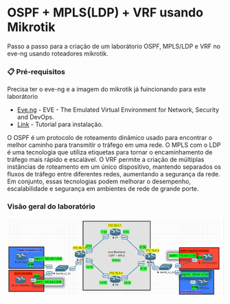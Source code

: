 # OSPF + MPLS(LDP) + VRF usando Mikrotik

Passo a passo para a criação de um laborátorio OSPF, MPLS/LDP e VRF no eve-ng usando roteadores mikrotik. 

### 📋 Pré-requisitos

Precisa ter o eve-ng e a imagem do mikrotik já fuincionando para este laborátorio

* [Eve.ng](https://www.eve-ng.net/) - EVE - The Emulated Virtual Environment for Network, Security and DevOps.
* [Link](https://www.youtube.com/watch?v=cj3qsNsBd2A) - Tutorial para instalação. 

O OSPF é um protocolo de roteamento dinâmico usado para encontrar o melhor caminho para transmitir o tráfego em uma rede.
O MPLS com o LDP é uma tecnologia que utiliza etiquetas para tornar o encaminhamento de tráfego mais rápido e escalável. 
O VRF permite a criação de múltiplas instâncias de roteamento em um único dispositivo, mantendo separados os fluxos de tráfego entre diferentes redes, aumentando a segurança da rede.
Em conjunto, essas tecnologias podem melhorar o desempenho, escalabilidade e segurança em ambientes de rede de grande porte.

### Visão geral do laboratório

![Laborátorio completo](https://github.com/ledsonsb/lab_ospf_mpls_ibgp_vrf_mikrotik/blob/main/_imagens/lab_completo.PNG)



